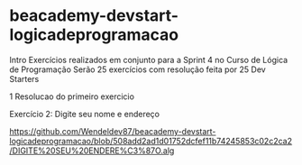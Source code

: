 # beacademy-devstart-logicadeprogramacao
Intro
Exercícios realizados em conjunto para a Sprint 4 no Curso de Lógica de Programação
Serão 25 exercícios com resolução feita por 25 Dev Starters

1 Resolucao do primeiro exercicio

Exercício 2: Digite seu nome e endereço

https://github.com/Wendeldev87/beacademy-devstart-logicadeprogramacao/blob/508add2ad1d01752dcfef11b74245853c02c2ca2/DIGITE%20SEU%20ENDERE%C3%87O.alg

